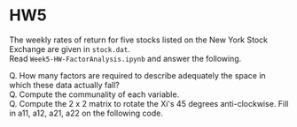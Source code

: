 # HW5

The weekly rates of return for five stocks listed on the New York Stock Exchange are given in `stock.dat`.  
Read `Week5-HW-FactorAnalysis.ipynb` and answer the following.

Q. How many factors are required to describe adequately the space in which these data actually fall?  
Q. Compute the communality of each variable.  
Q. Compute the 2 x 2 matrix to rotate the Xi's 45 degrees anti-clockwise. Fill in a11, a12, a21, a22 on the following code.

